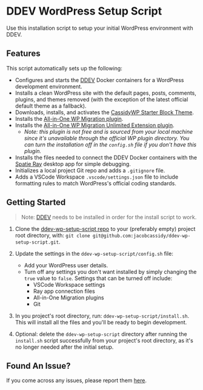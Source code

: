 # DDEV WordPress Setup Script

Use this installation script to setup your initial WordPress environment with DDEV.

## Features

This script automatically sets up the following:

-   Configures and starts the [DDEV](https://ddev.com/) Docker containers for a WordPress development environment.
-   Installs a clean WordPress site with the default pages, posts, comments, plugins, and themes removed (with the exception of the latest official default theme as a fallback).
-   Downloads, installs, and activates the [CassidyWP Starter Block Theme](https://github.com/jacobcassidy/cassidywp-starter-block-theme).
-   Installs the [All-in-One WP Migration plugin](https://wordpress.org/plugins/all-in-one-wp-migration/).
-   Installs the [All-in-One WP Migration Unlimited Extension plugin](https://servmask.com/products/unlimited-extension).
    -   _Note: this plugin is not free and is sourced from your local machine since it's unavailable through the official WP plugin directory. You can turn the installation off in the `config.sh` file if you don't have this plugin._
-   Installs the files needed to connect the DDEV Docker containers with the [Spatie Ray](https://myray.app/) desktop app for simple debugging.
-   Initializes a local project Git repo and adds a `.gitignore` file.
-   Adds a VSCode Workspace `.vscode/settings.json` file to include formatting rules to match WordPress's official coding standards.

## Getting Started

> Note: [DDEV](https://ddev.com/) needs to be installed in order for the install script to work.

1. Clone the [ddev-wp-setup-script repo](https://github.com/jacobcassidy/ddev-wp-setup-script) to your (preferably empty) project root directory, with: `git clone git@github.com:jacobcassidy/ddev-wp-setup-script.git`.

2. Update the settings in the `ddev-wp-setup-script/config.sh` file:

    - Add your WordPress user details.
    - Turn off any settings you don't want installed by simply changing the `true` value to `false`. Settings that can be turned off include:
        - VSCode Workspace settings
        - Ray app connection files
        - All-in-One Migration plugins
        - Git

3. In you project's root directory, run: `ddev-wp-setup-script/install.sh`. This will install all the files and you'll be ready to begin development.

4. Optional: delete the `ddev-wp-setup-script` directory after running the `install.sh` script successfully from your project's root directory, as it's no longer needed after the initial setup.

## Found An Issue?

If you come across any issues, please report them [here](https://github.com/jacobcassidy/ddev-wp-setup-script/issues).
